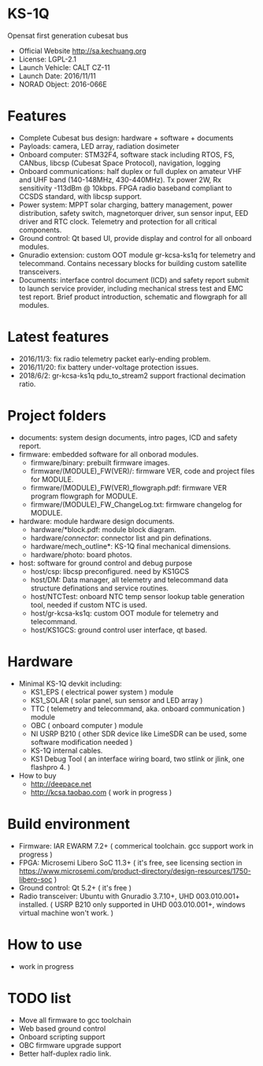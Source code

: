 # KS-1Q
Opensat first generation cubesat bus
* Official Website http://sa.kechuang.org
* License: LGPL-2.1
* Launch Vehicle: CALT CZ-11
* Launch Date: 2016/11/11
* NORAD Object: 2016-066E

# Features
* Complete Cubesat bus design: hardware + software + documents
* Payloads: camera, LED array, radiation dosimeter
* Onboard computer: STM32F4, software stack including RTOS, FS, CANbus, libcsp (Cubesat Space Protocol), navigation, logging
* Onboard communications: half duplex or full duplex on amateur VHF and UHF band (140-148MHz, 430-440MHz). Tx power 2W, Rx sensitivity -113dBm @ 10kbps. FPGA radio baseband compliant to CCSDS standard, with libcsp support. 
* Power system: MPPT solar charging, battery management, power distribution, safety switch, magnetorquer driver, sun sensor input, EED driver and RTC clock. Telemetry and protection for all critical components.
* Ground control: Qt based UI, provide display and control for all onboard modules.
* Gnuradio extension: custom OOT module gr-kcsa-ks1q for telemetry and telecommand. Contains necessary blocks for building custom satellite transceivers.
* Documents: interface control document (ICD) and safety report submit to launch service provider, including mechanical stress test and EMC test report. Brief product introduction, schematic and flowgraph for all modules.

# Latest features
* 2016/11/3: fix radio telemetry packet early-ending problem.
* 2016/11/20: fix battery under-voltage protection issues.
* 2018/6/2: gr-kcsa-ks1q pdu_to_stream2 support fractional decimation ratio.

# Project folders
* documents: system design documents, intro pages, ICD and safety report.
* firmware: embedded software for all onborad modules.
  * firmware/binary: prebuilt firmware images. 
  * firmware/(MODULE)_FW(VER)/: firmware VER, code and project files for MODULE.
  * firmware/(MODULE)_FW(VER)_flowgraph.pdf: firmware VER program flowgraph for MODULE.
  * firmware/(MODULE)_FW_ChangeLog.txt: firmware changelog for MODULE.
* hardware: module hardware design documents.
  * hardware/*block.pdf: module block diagram.
  * hardware/*connector*: connector list and pin definations.
  * hardware/mech_outline*: KS-1Q final mechanical dimensions.
  * hardware/photo: board photos.
* host: software for ground control and debug purpose
  * host/csp: libcsp preconfigured. need by KS1GCS
  * host/DM: Data manager, all telemetry and telecommand data structure definations and service routines.
  * host/NTCTest: onboard NTC temp sensor lookup table generation tool, needed if custom NTC is used.
  * host/gr-kcsa-ks1q: custom OOT module for telemetry and telecommand.
  * host/KS1GCS: ground control user interface, qt based.

# Hardware
* Minimal KS-1Q devkit including:
  * KS1_EPS ( electrical power system ) module
  * KS1_SOLAR ( solar panel, sun sensor and LED array )
  * TTC ( telemetry and telecommand, aka. onboard communication ) module
  * OBC ( onboard computer ) module
  * NI USRP B210 ( other SDR device like LimeSDR can be used, some software modification needed )
  * KS-1Q internal cables.
  * KS1 Debug Tool ( an interface wiring board, two stlink or jlink, one flashpro 4. )
* How to buy
  * http://deepace.net
  * http://kcsa.taobao.com ( work in progress )

# Build environment
  * Firmware: IAR EWARM 7.2+ ( commerical toolchain. gcc support work in progress )
  * FPGA: Microsemi Libero SoC 11.3+ ( it's free, see licensing section in https://www.microsemi.com/product-directory/design-resources/1750-libero-soc  )
  * Ground control: Qt 5.2+ ( it's free )
  * Radio transceiver: Ubuntu with Gnuradio 3.7.10+, UHD 003.010.001+ installed. ( USRP B210 only supported in UHD 003.010.001+, windows virtual machine won't work. )

# How to use
  * work in progress

# TODO list
  * Move all firmware to gcc toolchain
  * Web based ground control 
  * Onboard scripting support
  * OBC firmware upgrade support
  * Better half-duplex radio link.

